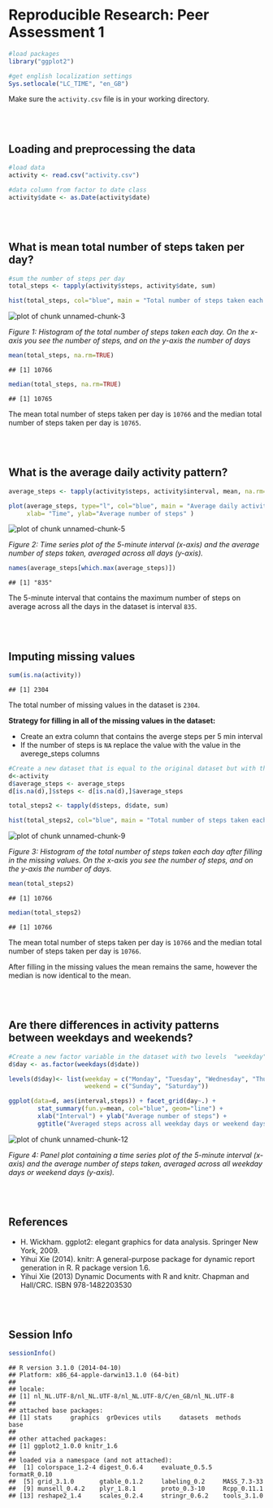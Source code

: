 # Reproducible Research: Peer Assessment 1

```r
#load packages
library("ggplot2")

#get english localization settings
Sys.setlocale("LC_TIME", "en_GB")
```
Make sure the `activity.csv` file is in your working directory.


<br><br>
## Loading and preprocessing the data

```r
#load data
activity <- read.csv("activity.csv")

#data column from factor to date class
activity$date <- as.Date(activity$date)
```

<br><br>
## What is mean total number of steps taken per day?

```r
#sum the number of steps per day
total_steps <- tapply(activity$steps, activity$date, sum)

hist(total_steps, col="blue", main = "Total number of steps taken each day", xlab = " Total number of steps")
```

![plot of chunk unnamed-chunk-3](figure/unnamed-chunk-3.png) 

_Figure 1: Histogram of the total number of steps taken each day. On the x-axis you see the number of steps, and on the y-axis the number of days_



```r
mean(total_steps, na.rm=TRUE)
```

```
## [1] 10766
```

```r
median(total_steps, na.rm=TRUE)
```

```
## [1] 10765
```

The mean total number of steps taken per day is `10766` and the median total number of steps taken per day is `10765`.

<br><br>
## What is the average daily activity pattern?

```r
average_steps <- tapply(activity$steps, activity$interval, mean, na.rm=TRUE)

plot(average_steps, type="l", col="blue", main = "Average daily activity pattern", 
     xlab= "Time", ylab="Average number of steps" )
```

![plot of chunk unnamed-chunk-5](figure/unnamed-chunk-5.png) 

_Figure 2: Time series plot of the 5-minute interval (x-axis) and the average number of steps taken, averaged across all days (y-axis)._



```r
names(average_steps[which.max(average_steps)])
```

```
## [1] "835"
```

The 5-minute interval that contains the maximum number of steps on average across all the days in the dataset is interval `835`.

<br><br>
## Imputing missing values


```r
sum(is.na(activity))
```

```
## [1] 2304
```

The total number of missing values in the dataset is `2304`.

**Strategy for filling in all of the missing values in the dataset:**
* Create an extra column that contains the averge steps per 5 min interval
* If the number of steps is `NA` replace the value with the value in the averege_steps columns


```r
#Create a new dataset that is equal to the original dataset but with the missing data filled in.
d<-activity
d$average_steps <- average_steps
d[is.na(d),]$steps <- d[is.na(d),]$average_steps
```


```r
total_steps2 <- tapply(d$steps, d$date, sum)

hist(total_steps2, col="blue", main = "Total number of steps taken each day", xlab = " Total number of steps")
```

![plot of chunk unnamed-chunk-9](figure/unnamed-chunk-9.png) 

_Figure 3: Histogram of the total number of steps taken each day after filling in the missing values. On the x-axis you see the number of steps, and on the y-axis the number of days._


```r
mean(total_steps2)
```

```
## [1] 10766
```

```r
median(total_steps2)
```

```
## [1] 10766
```
The mean total number of steps taken per day is `10766` and the median total number of steps taken per day is `10766`.

After filling in the missing values the mean remains the same, however the median is now identical to the mean. 

<br><br>
## Are there differences in activity patterns between weekdays and weekends?


```r
#Create a new factor variable in the dataset with two levels  "weekday" and "weekend" 
d$day <- as.factor(weekdays(d$date))

levels(d$day)<- list(weekday = c("Monday", "Tuesday", "Wednesday", "Thursday", "Friday"),
                     weekend = c("Sunday", "Saturday"))
```


```r
ggplot(data=d, aes(interval,steps)) + facet_grid(day~.) + 
        stat_summary(fun.y=mean, col="blue", geom="line") +
        xlab("Interval") + ylab("Average number of steps") +
        ggtitle("Averaged steps across all weekday days or weekend days")
```

![plot of chunk unnamed-chunk-12](figure/unnamed-chunk-12.png) 

_Figure 4: Panel plot containing a time series plot of the 5-minute interval (x-axis) and the average number of steps taken, averaged across all weekday days or weekend days (y-axis)._

<br><br>
## References
* H. Wickham. ggplot2: elegant graphics for data analysis. Springer New York, 2009.
* Yihui Xie (2014). knitr: A general-purpose package for dynamic report generation in R. R package version 1.6.
* Yihui Xie (2013) Dynamic Documents with R and knitr. Chapman and Hall/CRC. ISBN 978-1482203530


<br><br>
## Session Info

```r
sessionInfo()
```

```
## R version 3.1.0 (2014-04-10)
## Platform: x86_64-apple-darwin13.1.0 (64-bit)
## 
## locale:
## [1] nl_NL.UTF-8/nl_NL.UTF-8/nl_NL.UTF-8/C/en_GB/nl_NL.UTF-8
## 
## attached base packages:
## [1] stats     graphics  grDevices utils     datasets  methods   base     
## 
## other attached packages:
## [1] ggplot2_1.0.0 knitr_1.6    
## 
## loaded via a namespace (and not attached):
##  [1] colorspace_1.2-4 digest_0.6.4     evaluate_0.5.5   formatR_0.10    
##  [5] grid_3.1.0       gtable_0.1.2     labeling_0.2     MASS_7.3-33     
##  [9] munsell_0.4.2    plyr_1.8.1       proto_0.3-10     Rcpp_0.11.1     
## [13] reshape2_1.4     scales_0.2.4     stringr_0.6.2    tools_3.1.0
```

